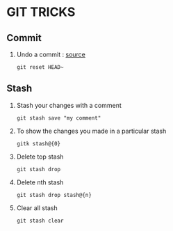 # GIT TRICKS

## Commit
1. Undo a commit : [source](https://stackoverflow.com/questions/927358/how-do-i-undo-the-most-recent-local-commits-in-git)
    ```
    git reset HEAD~
    ```

## Stash
1. Stash your changes with a comment 
    ```
    git stash save "my comment"
    ```
2. To show the changes you made in a particular stash

    ```
    gitk stash@{0}
    ```
3. Delete top stash 
    ```
    git stash drop 
    ```
4. Delete nth stash  
    ```
    git stash drop stash@{n}
    ```
5. Clear all stash
    ```
    git stash clear
    ```

